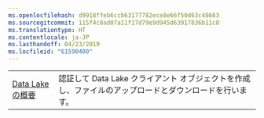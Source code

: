 ```yaml
---
ms.openlocfilehash: d9918ffeb6ccb63177782ece8e66f50d63c48663
ms.sourcegitcommit: 115f4c8ad07a11f17d79e9d945d63917836b11c8
ms.translationtype: HT
ms.contentlocale: ja-JP
ms.lasthandoff: 04/23/2019
ms.locfileid: "61590400"
---
```

|  |  |
|---------|---------|
| [Data Lake の概要][1] | 認証して Data Lake クライアント オブジェクトを作成し、ファイルのアップロードとダウンロードを行います。 |

[1]: https://azure.microsoft.com/resources/samples/data-lake-store-java-upload-download-get-started/
